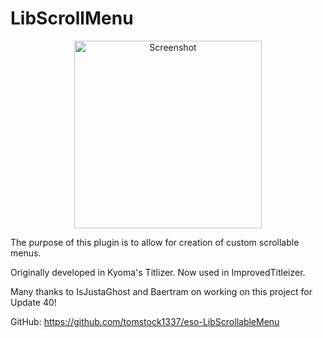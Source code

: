 # LibScrollMenu

<center><img src="..\preview.png" alt="Screenshot" width=300px/></center>

The purpose of this plugin is to allow for creation of custom scrollable menus.

Originally developed in Kyoma's Titlizer.  Now used in ImprovedTitleizer.

Many thanks to IsJustaGhost and Baertram on working on this project for Update 40!

GitHub: https://github.com/tomstock1337/eso-LibScrollableMenu